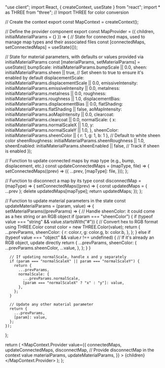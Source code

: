 "use client";
import React, { createContext, useState } from "react";
import * as THREE from "three"; // Import THREE for color conversion

// Create the context
export const MapContext = createContext();

// Define the provider component
export const MapProvider = ({ children, initialMaterialParams = {} }) => {
  // State for connected maps, used to manage map types and their associated files
  const [connectedMaps, setConnectedMaps] = useState({});

  // State for material parameters, with defaults or values provided via initialMaterialParams
  const [materialParams, setMaterialParams] = useState({
    bumpScale: initialMaterialParams.bumpScale || 0.0,
    sheen: initialMaterialParams.sheen || true, // Set sheen to true to ensure it's enabled by default
    displacementScale: initialMaterialParams.displacementScale || 0.0,
    emissiveIntensity: initialMaterialParams.emissiveIntensity || 0.0,
    metalness: initialMaterialParams.metalness || 0.0,
    roughness: initialMaterialParams.roughness || 1.0,
    displacementBias: initialMaterialParams.displacementBias || 0.0,
    flatShading: initialMaterialParams.flatShading || false,
    aoMapIntensity: initialMaterialParams.aoMapIntensity || 0.0,
    clearcoat: initialMaterialParams.clearcoat || 0.0,
    normalScale: {
      x: initialMaterialParams.normalScaleX || 1.0,
      y: initialMaterialParams.normalScaleY || 1.0,
    },
    sheenColor: initialMaterialParams.sheenColor || { r: 1, g: 1, b: 1 }, // Default to white sheen color
    sheenRoughness: initialMaterialParams.sheenRoughness || 1.0,
    sheenEnabled: initialMaterialParams.sheenEnabled || false, // Track if sheen is enabled
  });

  // Function to update connected maps by map type (e.g., bump, displacement, etc.)
  const updateConnectedMaps = (mapType, file) => {
    setConnectedMaps((prev) => ({
      ...prev,
      [mapType]: file,
    }));
  };

  // Function to disconnect a map by its type
  const disconnectMap = (mapType) => {
    setConnectedMaps((prev) => {
      const updatedMaps = { ...prev };
      delete updatedMaps[mapType];
      return updatedMaps;
    });
  };

  // Function to update material parameters in the state
  const updateMaterialParams = (param, value) => {
    setMaterialParams((prevParams) => {
      // Handle sheenColor: it could come as a hex string or an RGB object
      if (param === "sheenColor") {
        if (typeof value === "string" && value.startsWith("#")) {
          // Convert hex to RGB format using THREE.Color
          const color = new THREE.Color(value);
          return {
            ...prevParams,
            sheenColor: {
              r: color.r,
              g: color.g,
              b: color.b,
            },
          };
        } else if (typeof value === "object" && value.r !== undefined) {
          // If it's already an RGB object, update directly
          return {
            ...prevParams,
            sheenColor: {
              ...prevParams.sheenColor,
              ...value,
            },
          };
        }
      }

      // If updating normalScale, handle x and y separately
      if (param === "normalScaleX" || param === "normalScaleY") {
        return {
          ...prevParams,
          normalScale: {
            ...prevParams.normalScale,
            [param === "normalScaleX" ? "x" : "y"]: value,
          },
        };
      }

      // Update any other material parameter
      return {
        ...prevParams,
        [param]: value,
      };
    });
  };

  return (
    <MapContext.Provider
      value={{
        connectedMaps,
        updateConnectedMaps,
        disconnectMap, // Provide disconnectMap in the context value
        materialParams,
        updateMaterialParams,
      }}
    >
      {children}
    </MapContext.Provider>
  );
};
